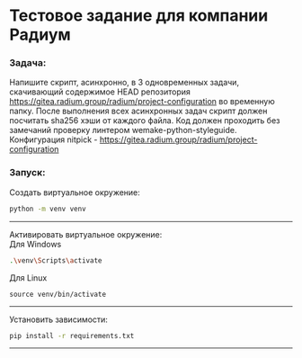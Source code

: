# Тестовое задание для компании Радиум

### Задача:
Напишите скрипт, асинхронно, в 3 одновременных задачи, скачивающий содержимое HEAD репозитория https://gitea.radium.group/radium/project-configuration во временную папку.
После выполнения всех асинхронных задач скрипт должен посчитать sha256 хэши от каждого файла.
Код должен проходить без замечаний проверку линтером wemake-python-styleguide. Конфигурация nitpick - https://gitea.radium.group/radium/project-configuration


### Запуск:
Создать виртуальное окружение:
```sh
python -m venv venv
```
------------------------
Активировать виртуальное окружение: <br />
Для Windows
```sh
.\venv\Scripts\activate
```
Для Linux
```linux
source venv/bin/activate
```
------------------------
Установить зависимости:
```sh
pip install -r requirements.txt
```
------------------------
